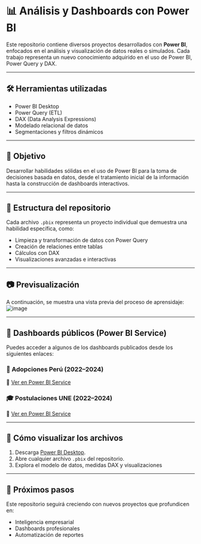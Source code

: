 # 📊 Análisis y Dashboards con Power BI

Este repositorio contiene diversos proyectos desarrollados con **Power BI**, enfocados en el análisis y visualización de datos reales o simulados. Cada trabajo representa un nuevo conocimiento adquirido en el uso de Power BI, Power Query y DAX.

---

## 🛠 Herramientas utilizadas

- Power BI Desktop
- Power Query (ETL)
- DAX (Data Analysis Expressions)
- Modelado relacional de datos
- Segmentaciones y filtros dinámicos

---

## 🎯 Objetivo

Desarrollar habilidades sólidas en el uso de Power BI para la toma de decisiones basada en datos, desde el tratamiento inicial de la información hasta la construcción de dashboards interactivos.

---

## 📁 Estructura del repositorio

Cada archivo `.pbix` representa un proyecto individual que demuestra una habilidad específica, como:

- Limpieza y transformación de datos con Power Query
- Creación de relaciones entre tablas
- Cálculos con DAX
- Visualizaciones avanzadas e interactivas

---

## 📷 Previsualización

A continuación, se muestra una vista previa del proceso de aprensidaje:
![image](https://github.com/user-attachments/assets/bd3d751f-d4fd-4690-9f99-1a2a54e36bcd)

---

## 🔗 Dashboards públicos (Power BI Service)

Puedes acceder a algunos de los dashboards publicados desde los siguientes enlaces:

### 🧒 Adopciones Perú (2022–2024)
📎 [Ver en Power BI Service](https://app.powerbi.com/links/Rd0s6CJSpc?ctid=8dbd6711-3051-4a69-bb5e-8714606711d6&pbi_source=linkShare)

### 🎓 Postulaciones UNE (2022–2024)
📎 [Ver en Power BI Service](https://app.powerbi.com/links/DBEHUC9ls-?ctid=8dbd6711-3051-4a69-bb5e-8714606711d6&pbi_source=linkShare)

---

## 🚀 Cómo visualizar los archivos

1. Descarga [Power BI Desktop](https://powerbi.microsoft.com/).
2. Abre cualquier archivo `.pbix` del repositorio.
3. Explora el modelo de datos, medidas DAX y visualizaciones

---

## 📌 Próximos pasos

Este repositorio seguirá creciendo con nuevos proyectos que profundicen en:

- Inteligencia empresarial
- Dashboards profesionales
- Automatización de reportes
